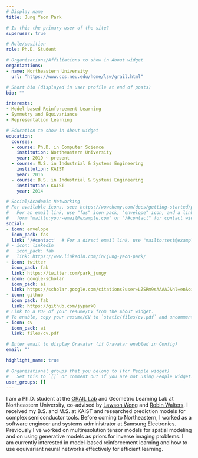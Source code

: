 ```yaml
---
# Display name
title: Jung Yeon Park

# Is this the primary user of the site?
superuser: true

# Role/position
role: Ph.D. Student

# Organizations/Affiliations to show in About widget
organizations:
- name: Northeastern University
  url: "https://www.ccs.neu.edu/home/lsw/grail.html"

# Short bio (displayed in user profile at end of posts)
bio: ""

interests:
- Model-based Reinforcement Learning
- Symmetry and Equivariance
- Representation Learning

# Education to show in About widget
education:
  courses:
  - course: Ph.D. in Computer Science
    institution: Northeastern University
    year: 2019 ~ present
  - course: M.S. in Industrial & Systems Engineering
    institution: KAIST
    year: 2016
  - course: B.S. in Industrial & Systems Engineering
    institution: KAIST
    year: 2014

# Social/Academic Networking
# For available icons, see: https://wowchemy.com/docs/getting-started/page-builder/#icons
#   For an email link, use "fas" icon pack, "envelope" icon, and a link in the
#   form "mailto:your-email@example.com" or "/#contact" for contact widget.
social:
- icon: envelope
  icon_pack: fas
  link: '/#contact'  # For a direct email link, use "mailto:test@example.org".
# - icon: linkedin
#   icon_pack: fab
#   link: https://www.linkedin.com/in/jung-yeon-park/ 
- icon: twitter
  icon_pack: fab
  link: https://twitter.com/park_jungy
- icon: google-scholar
  icon_pack: ai
  link: https://scholar.google.com/citations?user=LZSRm9sAAAAJ&hl=en&oi=sra
- icon: github
  icon_pack: fab
  link: https://github.com/jypark0
# Link to a PDF of your resume/CV from the About widget.
# To enable, copy your resume/CV to `static/files/cv.pdf` and uncomment the lines below.
- icon: cv
  icon_pack: ai
  link: files/cv.pdf

# Enter email to display Gravatar (if Gravatar enabled in Config)
email: ""

highlight_name: true

# Organizational groups that you belong to (for People widget)
#   Set this to `[]` or comment out if you are not using People widget.
user_groups: []
---
```


I am a Ph.D. student at the [GRAIL Lab](https://www.ccs.neu.edu/home/lsw/grail.html) and Geometric Learning Lab at Northeastern University, co-advised by [Lawson Wong](https://www.ccs.neu.edu/home/lsw/) and [Robin Walters](https://www.khoury.northeastern.edu/people/robin-walters/).
I received my B.S. and M.S. at KAIST and researched prediction models for complex semiconductor tools.
Before coming to Northeastern, I worked as a software engineer and systems administrator at Samsung Electronics.
Previously I've worked on multiresolution tensor models for spatial modeling and on using generative models as priors for inverse imaging problems.
I am currently interested in model-based reinforcement learning and how to use equivariant neural networks effectively for efficient learning.
